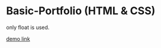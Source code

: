 # Basic-Portfolio (HTML & CSS)

only float is used.

[demo link](https://nastakalow.github.io/Basic-Portfolio-float/)
